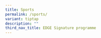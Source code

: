 ```yaml
---
title: Sports
permalink: /sports/
variant: tiptap
description: ""
third_nav_title: EDGE Signature programme
---
```

